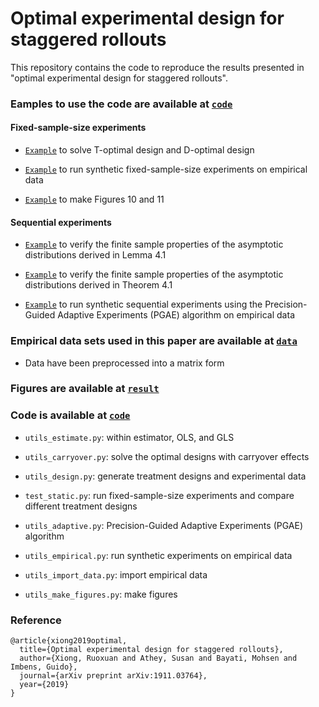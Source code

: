 # Optimal experimental design for staggered rollouts

This repository contains the code to reproduce the results presented in "optimal experimental design for staggered rollouts".

### Eamples to use the code are available at [`code`](code)

#### Fixed-sample-size experiments 

- [`Example`](code/Figure-2-4.ipynb) to solve T-optimal design and D-optimal design

- [`Example`](code/compare-various-estimation-methods-designs.ipynb) to run synthetic fixed-sample-size experiments on empirical data

- [`Example`](Figure-10-11.ipynb) to make Figures 10 and 11

#### Sequential experiments

- [`Example`](code/adaptive_asymptotics-lemma-4.1.ipynb) to verify the finite sample properties of the asymptotic distributions derived in Lemma 4.1

- [`Example`](code/adaptive_asymptotics-theorem-4.1.ipynb) to verify the finite sample properties of the asymptotic distributions derived in Theorem 4.1

- [`Example`](code/adaptive-flu.ipynb) to run synthetic sequential experiments using the Precision-Guided Adaptive Experiments (PGAE) algorithm on empirical data


### Empirical data sets used in this paper are available at [`data`](data)

- Data have been preprocessed into a matrix form

### Figures are available at [`result`](result)

### Code is available at [`code`](code) 

- ```utils_estimate.py```: within estimator, OLS, and GLS

- ```utils_carryover.py```: solve the optimal designs with carryover effects

- ```utils_design.py```: generate treatment designs and experimental data

- ```test_static.py```: run fixed-sample-size experiments and compare different treatment designs

- ```utils_adaptive.py```: Precision-Guided Adaptive Experiments (PGAE) algorithm

- ```utils_empirical.py```: run synthetic experiments on empirical data

- ```utils_import_data.py```: import empirical data

- ```utils_make_figures.py```: make figures

### Reference

```
@article{xiong2019optimal,
  title={Optimal experimental design for staggered rollouts},
  author={Xiong, Ruoxuan and Athey, Susan and Bayati, Mohsen and Imbens, Guido},
  journal={arXiv preprint arXiv:1911.03764},
  year={2019}
}
```
